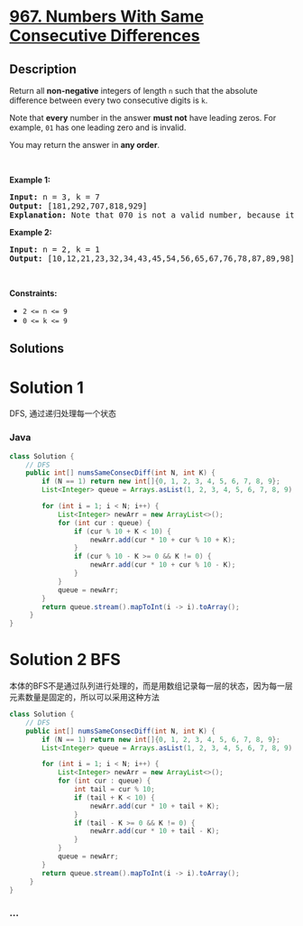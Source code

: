 # [967. Numbers With Same Consecutive Differences](https://leetcode.com/problems/numbers-with-same-consecutive-differences)

## Description

<p>Return all <strong>non-negative</strong> integers of length <code>n</code> such that the absolute difference between every two consecutive digits is <code>k</code>.</p>

<p>Note that <strong>every</strong> number in the answer <strong>must not</strong> have leading zeros. For example, <code>01</code> has one leading zero and is invalid.</p>

<p>You may return the answer in <strong>any order</strong>.</p>

<p>&nbsp;</p>
<p><strong>Example 1:</strong></p>

<pre>
<strong>Input:</strong> n = 3, k = 7
<strong>Output:</strong> [181,292,707,818,929]
<strong>Explanation:</strong> Note that 070 is not a valid number, because it has leading zeroes.
</pre>

<p><strong>Example 2:</strong></p>

<pre>
<strong>Input:</strong> n = 2, k = 1
<strong>Output:</strong> [10,12,21,23,32,34,43,45,54,56,65,67,76,78,87,89,98]
</pre>

<p>&nbsp;</p>
<p><strong>Constraints:</strong></p>

<ul>
	<li><code>2 &lt;= n &lt;= 9</code></li>
	<li><code>0 &lt;= k &lt;= 9</code></li>
</ul>


## Solutions

<!-- tabs:start -->
# Solution 1
DFS, 通过递归处理每一个状态

### **Java**
```java
class Solution {
    // DFS
    public int[] numsSameConsecDiff(int N, int K) {
        if (N == 1) return new int[]{0, 1, 2, 3, 4, 5, 6, 7, 8, 9};
        List<Integer> queue = Arrays.asList(1, 2, 3, 4, 5, 6, 7, 8, 9);

        for (int i = 1; i < N; i++) {
            List<Integer> newArr = new ArrayList<>();
            for (int cur : queue) {
                if (cur % 10 + K < 10) {
                    newArr.add(cur * 10 + cur % 10 + K);
                }
                if (cur % 10 - K >= 0 && K != 0) {
                    newArr.add(cur * 10 + cur % 10 - K);
                }
            }
            queue = newArr;
        }
        return queue.stream().mapToInt(i -> i).toArray();
     }
}
```
# Solution 2 BFS
本体的BFS不是通过队列进行处理的，而是用数组记录每一层的状态，因为每一层元素数量是固定的，所以可以采用这种方法
```java
class Solution {
    // DFS
    public int[] numsSameConsecDiff(int N, int K) {
        if (N == 1) return new int[]{0, 1, 2, 3, 4, 5, 6, 7, 8, 9};
        List<Integer> queue = Arrays.asList(1, 2, 3, 4, 5, 6, 7, 8, 9);

        for (int i = 1; i < N; i++) {
            List<Integer> newArr = new ArrayList<>();
            for (int cur : queue) {
                int tail = cur % 10;
                if (tail + K < 10) {
                    newArr.add(cur * 10 + tail + K);
                }
                if (tail - K >= 0 && K != 0) {
                    newArr.add(cur * 10 + tail - K);
                }
            }
            queue = newArr;
        }
        return queue.stream().mapToInt(i -> i).toArray();
     }
}
```
### **...**

```

```

<!-- tabs:end -->